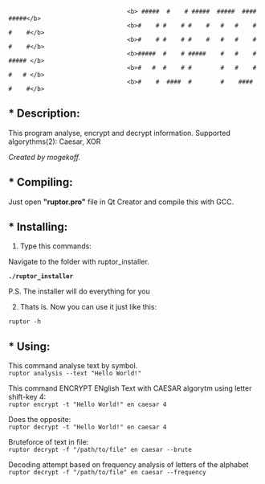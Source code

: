                                      <b> #####  #    # #####  #####  ####  #####</b>
                                     <b>#    # #    # #    #   #   #    # #    #</b>
                                     <b>#    # #    # #    #   #   #    # #    #</b>
                                     <b>#####  #    # #####    #   #    # ##### </b>
                                     <b>#   #  #    # #        #   #    # #   # </b>
                                     <b>#    #  ####  #        #    ####  #    #</b>
<h2>* Description:</h2>

This program analyse, encrypt and decrypt information.
Supported algorythms(2): Caesar, XOR

<cite> Created by mogekoff. </cite>

<h2>* Compiling:</h2>

Just open <b>"ruptor.pro"</b> file in Qt Creator and compile this with GCC.

<h2>* <b>Installing:</b></h2>

1) Type this commands:
  
Navigate to the folder with ruptor_installer.

<b> ```./ruptor_installer``` </b>

P.S. The installer will do everything for you

2) Thats is. Now you can use it just like this:<br> 

```ruptor -h```
  
<h2>* Using: </h2>

This command analyse text by symbol.<br>
```ruptor analysis --text "Hello World!"```

This command ENCRYPT ENglish Text with CAESAR algorytm using letter shift-key 4:<br>
```ruptor encrypt -t "Hello World!" en caesar 4```

Does the opposite:<br>
```ruptor decrypt -t "Hello World!" en caesar 4```
  
Bruteforce of text in file:<br>
```ruptor decrypt -f "/path/to/file" en caesar --brute```

Decoding attempt based on frequency analysis of letters of the alphabet<br>
```ruptor decrypt -f "/path/to/file" en caesar --frequency```
